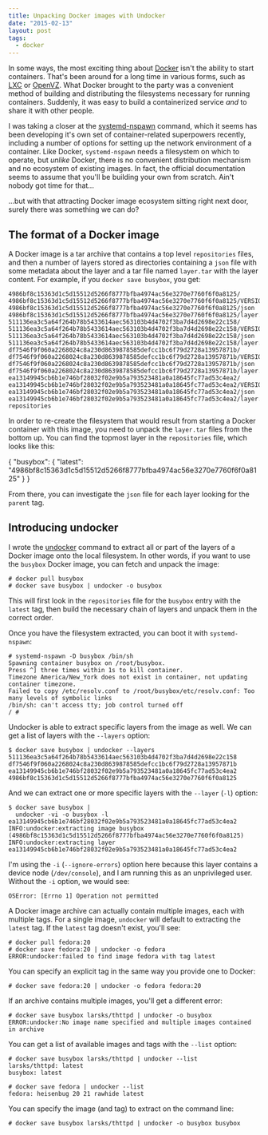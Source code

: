 ```yaml
---
title: Unpacking Docker images with Undocker
date: "2015-02-13"
layout: post
tags:
  - docker
---
```


In some ways, the most exciting thing about [Docker][] isn't the ability
to start containers.  That's been around for a long time in various
forms, such as [LXC][] or [OpenVZ][].  What Docker brought to the
party was a convenient method of building and distributing the
filesystems necessary for running containers.  Suddenly, it was easy
to build a containerized service *and* to share it with other people.

[docker]: http://docker.com/
[lxc]: https://linuxcontainers.org/
[openvz]: http://openvz.org/Main_Page

I was taking a closer at the [systemd-nspawn][] command, which it
seems has been developing it's own set of container-related
superpowers recently, including a number of options for setting up the
network environment of a container.  Like Docker, `systemd-nspawn`
needs a filesystem on which to operate, but *unlike* Docker, there is
no convenient distribution mechanism and no ecosystem of existing
images.  In fact, the official documentation seems to assume that
you'll be building your own from scratch.  Ain't nobody got time for
that...

[systemd-nspawn]: http://www.freedesktop.org/software/systemd/man/systemd-nspawn.html

...but with that attracting Docker image ecosystem sitting right next
door, surely there was something we can do?

## The format of a Docker image

A Docker image is a tar archive that contains a top level
`repositories` files, and then a number of layers stored as
directories containing a `json` file with some metadata about the
layer and a tar file named `layer.tar` with the layer content.  For
example, if you `docker save busybox`, you get:

    4986bf8c15363d1c5d15512d5266f8777bfba4974ac56e3270e7760f6f0a8125/
    4986bf8c15363d1c5d15512d5266f8777bfba4974ac56e3270e7760f6f0a8125/VERSION
    4986bf8c15363d1c5d15512d5266f8777bfba4974ac56e3270e7760f6f0a8125/json
    4986bf8c15363d1c5d15512d5266f8777bfba4974ac56e3270e7760f6f0a8125/layer.tar
    511136ea3c5a64f264b78b5433614aec563103b4d4702f3ba7d4d2698e22c158/
    511136ea3c5a64f264b78b5433614aec563103b4d4702f3ba7d4d2698e22c158/VERSION
    511136ea3c5a64f264b78b5433614aec563103b4d4702f3ba7d4d2698e22c158/json
    511136ea3c5a64f264b78b5433614aec563103b4d4702f3ba7d4d2698e22c158/layer.tar
    df7546f9f060a2268024c8a230d8639878585defcc1bc6f79d2728a13957871b/
    df7546f9f060a2268024c8a230d8639878585defcc1bc6f79d2728a13957871b/VERSION
    df7546f9f060a2268024c8a230d8639878585defcc1bc6f79d2728a13957871b/json
    df7546f9f060a2268024c8a230d8639878585defcc1bc6f79d2728a13957871b/layer.tar
    ea13149945cb6b1e746bf28032f02e9b5a793523481a0a18645fc77ad53c4ea2/
    ea13149945cb6b1e746bf28032f02e9b5a793523481a0a18645fc77ad53c4ea2/VERSION
    ea13149945cb6b1e746bf28032f02e9b5a793523481a0a18645fc77ad53c4ea2/json
    ea13149945cb6b1e746bf28032f02e9b5a793523481a0a18645fc77ad53c4ea2/layer.tar
    repositories

In order to re-create the filesystem that would result from starting a
Docker container with this image, you need to unpack the `layer.tar`
files from the bottom up.  You can find the topmost layer in the
`repositories` file, which looks like this:

{
  "busybox": {
    "latest": "4986bf8c15363d1c5d15512d5266f8777bfba4974ac56e3270e7760f6f0a8125"
  }
}

From there, you can investigate the `json` file for each layer looking
for the `parent` tag.

## Introducing undocker

I wrote the [undocker][] command to extract all or part of the layers
of a Docker image onto the local filesystem.  In other words, if you
want to use the `busybox` Docker image, you can fetch and unpack the
image:

[undocker]: http://github.com/larsks/undocker/

    # docker pull busybox
    # docker save busybox | undocker -o busybox

This will first look in the `repositories` file for the `busybox`
entry with the `latest` tag, then build the necessary chain of layers
and unpack them in the correct order.

Once you have the filesystem extracted, you can boot it with
`systemd-nspawn`:

    # systemd-nspawn -D busybox /bin/sh
    Spawning container busybox on /root/busybox.
    Press ^] three times within 1s to kill container.
    Timezone America/New_York does not exist in container, not updating container timezone.
    Failed to copy /etc/resolv.conf to /root/busybox/etc/resolv.conf: Too many levels of symbolic links
    /bin/sh: can't access tty; job control turned off
    / # 

Undocker is able to extract specific layers from the image as well.
We can get a list of layers with the `--layers` option:

    $ docker save busybox | undocker --layers
    511136ea3c5a64f264b78b5433614aec563103b4d4702f3ba7d4d2698e22c158
    df7546f9f060a2268024c8a230d8639878585defcc1bc6f79d2728a13957871b
    ea13149945cb6b1e746bf28032f02e9b5a793523481a0a18645fc77ad53c4ea2
    4986bf8c15363d1c5d15512d5266f8777bfba4974ac56e3270e7760f6f0a8125

And we can extract one or more specific layers with the `--layer`
(`-l`) option:

    $ docker save busybox |
      undocker -vi -o busybox -l ea13149945cb6b1e746bf28032f02e9b5a793523481a0a18645fc77ad53c4ea2
    INFO:undocker:extracting image busybox (4986bf8c15363d1c5d15512d5266f8777bfba4974ac56e3270e7760f6f0a8125)
    INFO:undocker:extracting layer ea13149945cb6b1e746bf28032f02e9b5a793523481a0a18645fc77ad53c4ea2

I'm using the `-i` (`--ignore-errors`) option here because this layer
contains a device node (`/dev/console`), and I am running this as an
unprivileged user.  Without the `-i` option, we would see:

    OSError: [Errno 1] Operation not permitted

A Docker image archive can actually contain multiple images, each with
multiple tags.  For a single image, `undocker` will default to
extracting the `latest` tag.  If the `latest` tag doesn't exist,
you'll see:

    # docker pull fedora:20
    # docker save fedora:20 | undocker -o fedora
    ERROR:undocker:failed to find image fedora with tag latest

You can specify an explicit tag in the same way you provide one to
Docker:

    # docker save fedora:20 | undocker -o fedora fedora:20

If an archive contains multiple images, you'll get a different error:

    # docker save busybox larsks/thttpd | undocker -o busybox
    ERROR:undocker:No image name specified and multiple images contained in archive

You can get a list of available images and tags with the `--list`
option:

    # docker save busybox larsks/thttpd | undocker --list
    larsks/thttpd: latest
    busybox: latest

    # docker save fedora | undocker --list
    fedora: heisenbug 20 21 rawhide latest

You can specify the image (and tag) to extract on the command line:

    # docker save busybox larsks/thttpd | undocker -o busybox busybox

